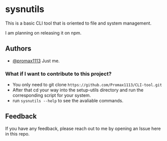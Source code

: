 
# sysnutils

This is a basic CLI tool that is oriented to file and system management.

I am planning on releasing it on npm.




## Authors

- [@promax1113](https://www.github.com/promax1113) Just me.


### What if I want to contribute to this project?

- You only need to git clone ``https://github.com/Promax1113/CLI-tool.git``
- After that cd your way into the setup-utils directory and run the corresponding script for your system.
- run ``sysnutils --help`` to see the avaliable commands.


## Feedback

If you have any feedback, please reach out to me by opening an Issue here in this repo.


